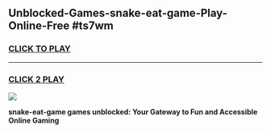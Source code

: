 
## Unblocked-Games-snake-eat-game-Play-Online-Free #ts7wm
<h3>
<a href="https://us.freeplayer.one?title=snake-eat-game&ref=10M">CLICK TO PLAY</a></h3>
<hr>

<h3>
<a href="https://us.freeplayer.one?title=snake-eat-game&ref=10M">CLICK 2 PLAY</a>
  
</h3>

<a href="https://us.freeplayer.one?title=snake-eat-game&ref=10M"><img src="https://clearcache.store/games.png"></a>


**snake-eat-game games unblocked: Your Gateway to Fun and Accessible Online Gaming**
